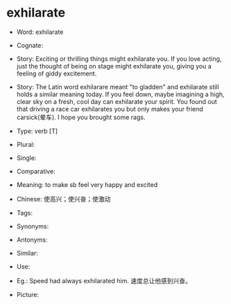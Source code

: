 # exhilarate

- Word: exhilarate
- Cognate: 
- Story: Exciting or thrilling things might exhilarate you. If you love acting, just the thought of being on stage might exhilarate you, giving you a feeling of giddy excitement.
- Story: The Latin word exhilarare meant "to gladden" and exhilarate still holds a similar meaning today. If you feel down, maybe imagining a high, clear sky on a fresh, cool day can exhilarate your spirit. You found out that driving a race car exhilarates you but only makes your friend carsick(晕车). I hope you brought some rags.

- Type: verb [T]
- Plural: 
- Single: 
- Comparative: 
- Meaning: to make sb feel very happy and excited
- Chinese: 使高兴；使兴奋；使激动
- Tags: 
- Synonyms: 
- Antonyms: 
- Similar: 
- Use: 
- Eg.: Speed had always exhilarated him. 速度总让他感到兴奋。
- Picture: 

